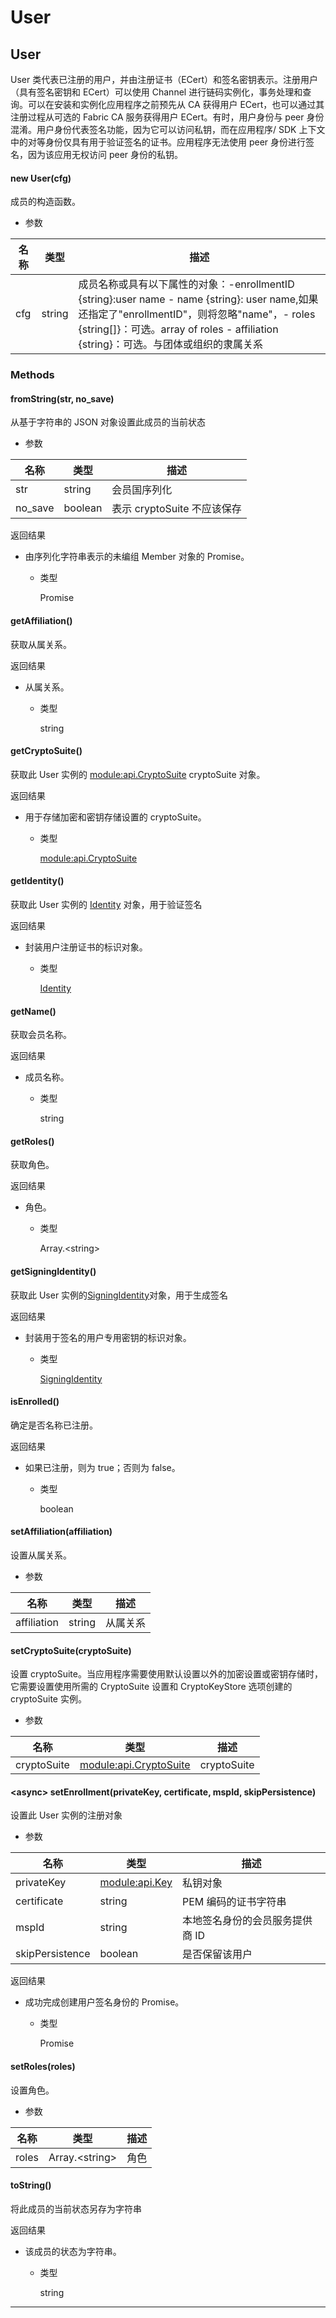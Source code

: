 # User

## User

User 类代表已注册的用户，并由注册证书（ECert）和签名密钥表示。注册用户（具有签名密钥和 ECert）可以使用 Channel 进行链码实例化，事务处理和查询。可以在安装和实例化应用程序之前预先从 CA 获得用户 ECert，也可以通过其注册过程从可选的 Fabric CA 服务获得用户 ECert。有时，用户身份与 peer 身份混淆。用户身份代表签名功能，因为它可以访问私钥，而在应用程序/ SDK 上下文中的对等身份仅具有用于验证签名的证书。应用程序无法使用 peer 身份进行签名，因为该应用无权访问 peer 身份的私钥。

#### new User(cfg)

成员的构造函数。

- 参数

| 名称 | 类型   | 描述                                                                                                                                                                                                                                 |
| ---- | ------ | ------------------------------------------------------------------------------------------------------------------------------------------------------------------------------------------------------------------------------------ |
| cfg  | string | 成员名称或具有以下属性的对象：-enrollmentID {string}:user name - name {string}: user name,如果还指定了"enrollmentID"，则将忽略"name"，\- roles {string[]}：可选。array of roles - affiliation {string}：可选。与团体或组织的隶属关系 |

### Methods

#### fromString(str, no_save)

从基于字符串的 JSON 对象设置此成员的当前状态

- 参数

| 名称    | 类型    | 描述                        |
| ------- | ------- | --------------------------- |
| str     | string  | 会员国序列化                |
| no_save | boolean | 表示 cryptoSuite 不应该保存 |

返回结果

- 由序列化字符串表示的未编组 Member 对象的 Promise。

  - 类型

    Promise

#### getAffiliation()

获取从属关系。

返回结果

- 从属关系。

  - 类型

    string

#### getCryptoSuite()

获取此 User 实例的 [module:api.CryptoSuite](https://hyperledger.github.io/fabric-sdk-node/release-1.4/module-api.CryptoSuite.html) cryptoSuite 对象。

返回结果

- 用于存储加密和密钥存储设置的 cryptoSuite。

  - 类型

    [module:api.CryptoSuite](https://hyperledger.github.io/fabric-sdk-node/release-1.4/module-api.CryptoSuite.html)

#### getIdentity()

获取此 User 实例的 [Identity](https://hyperledger.github.io/fabric-sdk-node/release-1.4/global.html#Identity) 对象，用于验证签名

返回结果

- 封装用户注册证书的标识对象。

  - 类型

    [Identity](https://hyperledger.github.io/fabric-sdk-node/release-1.4/global.html#Identity)

#### getName()

获取会员名称。

返回结果

- 成员名称。

  - 类型

    string

#### getRoles()

获取角色。

返回结果

- 角色。

  - 类型

    Array.&lt;string&gt;

#### getSigningIdentity()

获取此 User 实例的[SigningIdentity](https://hyperledger.github.io/fabric-sdk-node/release-1.4/SigningIdentity.html)对象，用于生成签名

返回结果

- 封装用于签名的用户专用密钥的标识对象。

  - 类型

    [SigningIdentity](https://hyperledger.github.io/fabric-sdk-node/release-1.4/SigningIdentity.html)

#### isEnrolled()

确定是否名称已注册。

返回结果

- 如果已注册，则为 true；否则为 false。

  - 类型

    boolean

#### setAffiliation(affiliation)

设置从属关系。

- 参数

| 名称        | 类型   | 描述     |
| ----------- | ------ | -------- |
| affiliation | string | 从属关系 |

#### setCryptoSuite(cryptoSuite)

设置 cryptoSuite。当应用程序需要使用默认设置以外的加密设置或密钥存储时，它需要设置使用所需的 CryptoSuite 设置和 CryptoKeyStore 选项创建的 cryptoSuite 实例。

- 参数

| 名称        | 类型                                                                                                            | 描述        |
| ----------- | --------------------------------------------------------------------------------------------------------------- | ----------- |
| cryptoSuite | [module:api.CryptoSuite](https://hyperledger.github.io/fabric-sdk-node/release-1.4/module-api.CryptoSuite.html) | cryptoSuite |

#### &lt;async&gt; setEnrollment(privateKey, certificate, mspId, skipPersistence)

设置此 User 实例的注册对象

- 参数

| 名称            | 类型                                                                                            | 描述                            |
| --------------- | ----------------------------------------------------------------------------------------------- | ------------------------------- |
| privateKey      | [module:api.Key](https://hyperledger.github.io/fabric-sdk-node/release-1.4/module-api.Key.html) | 私钥对象                        |
| certificate     | string                                                                                          | PEM 编码的证书字符串            |
| mspId           | string                                                                                          | 本地签名身份的会员服务提供商 ID |
| skipPersistence | boolean                                                                                         | 是否保留该用户                  |

返回结果

- 成功完成创建用户签名身份的 Promise。

  - 类型

    Promise

#### setRoles(roles)

设置角色。

- 参数

| 名称  | 类型                 | 描述 |
| ----- | -------------------- | ---- |
| roles | Array.&lt;string&gt; | 角色 |

#### toString()

将此成员的当前状态另存为字符串

返回结果

- 该成员的状态为字符串。

  - 类型

    string

---
